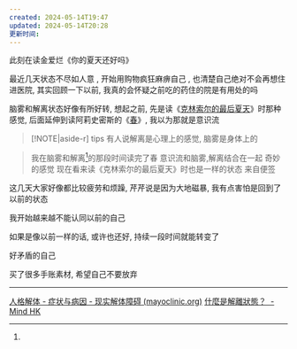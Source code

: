 ```yaml
---
created: 2024-05-14T19:47
updated: 2024-05-14T20:28
更新时间: 
---
```

此刻在读金爱烂《你的夏天还好吗》

最近几天状态不尽如人意 , 开始用购物疯狂麻痹自己 , 也清楚自己绝对不会再想住进医院, 其实回顾一下以前, 我真的会怀疑之前吃的药住的院是有用处的吗 

脑雾和解离状态好像有所好转, 想起之前, 先是读《[克林索尔的最后夏天](克林索尔的最后夏天.md)》时那种感觉, 后面延伸到读阿莉史密斯的《[春](读书笔记/春/春.md)》, 我以为那就是意识流
>[!NOTE|aside-r] tips
>  有人说解离是心理上的感觉, 脑雾是身体上的 


>我在脑雾和解离[^1]的那段时间读完了春
意识流和脑雾,解离结合在一起
奇妙的感觉
现在看来读《克林索尔的最后夏天》时也是一样的状态
来自便签

这几天大家好像都比较疲劳和烦躁, 芹芹说是因为大地磁暴, 我有点害怕是回到了以前的状态 

我开始越来越不能认同以前的自己

如果是像以前一样的话, 或许也还好, 持续一段时间就能转变了 

好矛盾的自己 

买了很多手账素材, 希望自己不要放弃 

---

[^1]: 
[人格解体 - 症状与病因 - 现实解体障碍 (mayoclinic.org)](https://www.mayoclinic.org/zh-hans/diseases-conditions/depersonalization-derealization-disorder/symptoms-causes/syc-20352911)   [什麼是解離狀態？  - Mind HK](https://www.mind.org.hk/zh-hant/mental-health-a-to-z/%e8%a7%a3%e9%9b%a2%e7%8b%80%e6%85%8b%e5%92%8c%e8%a7%a3%e9%9b%a2%e7%97%87/%e4%bb%80%e9%ba%bc%e6%98%af%e8%a7%a3%e9%9b%a2%e7%8b%80%e6%85%8b%ef%bc%9f/)